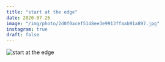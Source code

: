 ```yaml
---
title: "start at the edge"
date: 2020-07-26
image: "/img/photo/2d0f0acef5148ee3e9913ffaab91a897.jpg"
instagram: true
draft: false
---
```


![start at the edge](/img/photo/2d0f0acef5148ee3e9913ffaab91a897.jpg)
